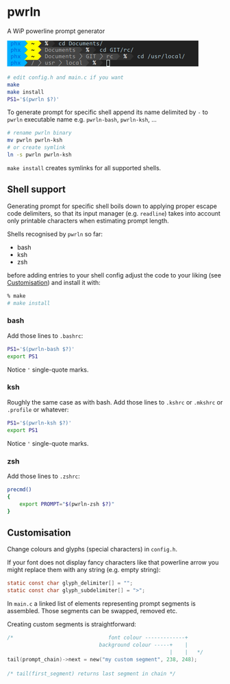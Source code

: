 pwrln
=====

A WiP powerline prompt generator

![](demo.png)

```sh
# edit config.h and main.c if you want
make
make install
PS1='$(pwrln $?)'
```

To generate prompt for specific shell append its name delimited by `-`
to `pwrln` executable name e.g. `pwrln-bash`, `pwrln-ksh`, ...

```sh
# rename pwrln binary
mv pwrln pwrln-ksh
# or create symlink
ln -s pwrln pwrln-ksh
```

`make install` creates symlinks for all supported shells.


## Shell support

Generating prompt for specific shell boils down to applying proper
escape code delimiters, so that its input manager (e.g. `readline`)
takes into account only printable characters when estimating prompt
length.

Shells recognised by `pwrln` so far:
 - bash
 - ksh
 - zsh

before adding entries to your shell config adjust the code to your
liking (see [Customisation](#customisation)) and install it with:

```sh
% make
# make install
```

### bash

Add those lines to `.bashrc`:

```sh
PS1='$(pwrln-bash $?)'
export PS1
```

Notice `'` single-quote marks.

### ksh

Roughly the same case as with bash.
Add those lines to `.kshrc` or `.mkshrc` or `.profile` or whatever:

```sh
PS1='$(pwrln-ksh $?)'
export PS1
```

Notice `'` single-quote marks.


### zsh

Add those lines to `.zshrc`:

```sh
precmd()
{
	export PROMPT="$(pwrln-zsh $?)"
}
```


## Customisation

Change colours and glyphs (special characters) in `config.h`.

If your font does not display fancy characters like that
powerline arrow you might replace them with any string
(e.g. empty string):

```c
static const char glyph_delimiter[] = "";
static const char glyph_subdelimiter[] = ">";
```

In `main.c` a linked list of elements representing prompt
segments is assembled.
Those segments can be swapped, removed etc.

Creating custom segments is straightforward:

```c
/*                               font colour -------------+
                              background colour -----+    |
                                                     |    |   */
tail(prompt_chain)->next = new("my custom segment", 238, 248);

/* tail(first_segment) returns last segment in chain */
```
